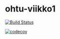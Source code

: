 # ohtu-viikko1

[![Build Status](https://travis-ci.org/sambo1111/ohtu-viikko1.svg?branch=master)](https://travis-ci.org/sambo1111/ohtu-viikko1)

[![codecov](https://codecov.io/gh/sambo1111/ohtu-viikko1/branch/master/graph/badge.svg)](https://codecov.io/gh/sambo1111/ohtu-viikko1)
